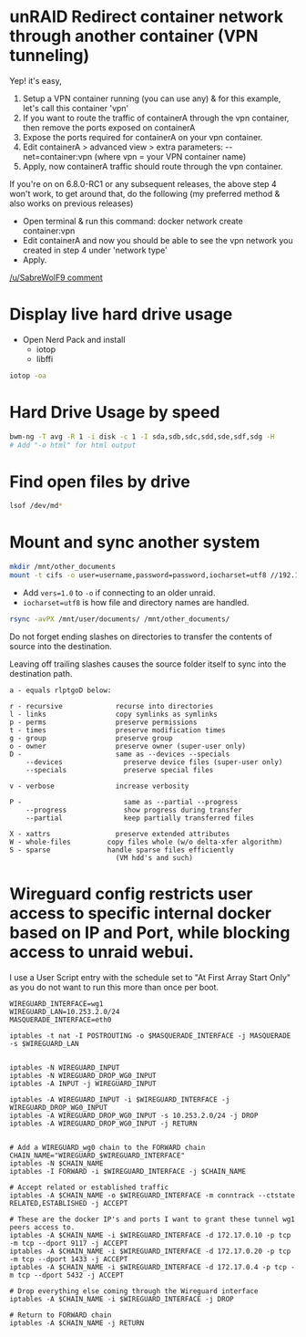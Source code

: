 # unRAID Redirect container network through another container (VPN tunneling)

Yep! it's easy,

1. Setup a VPN container running (you can use any) & for this example, let's call this container 'vpn'
2. If you want to route the traffic of containerA through the vpn container, then remove the ports exposed on containerA
3. Expose the ports required for containerA on your vpn container.
4. Edit containerA > advanced view > extra parameters: --net=container:vpn (where vpn = your VPN container name)
5. Apply, now containerA traffic should route through the vpn container.

If you're on on 6.8.0-RC1 or any subsequent releases, the above step 4 won't work, to get around that, 
do the following (my preferred method & also works on previous releases)

* Open terminal & run this command: docker network create container:vpn
* Edit containerA and now you should be able to see the vpn network you created in step 4 under 'network type'
* Apply.

[/u/SabreWolF9 comment](https://old.reddit.com/r/unRAID/comments/dkagmn/can_you_put_nzb_behind_a_vpn_easily_on_unraid/f4ca61p/)

# Display live hard drive usage

* Open Nerd Pack and install
    * iotop
    * libffi 

```bash
iotop -oa
```

# Hard Drive Usage by speed

```bash
bwm-ng -T avg -R 1 -i disk -c 1 -I sda,sdb,sdc,sdd,sde,sdf,sdg -H
# Add "-o html" for html output
```

# Find open files by drive

```bash
lsof /dev/md*
```

# Mount and sync another system

```bash
mkdir /mnt/other_documents
mount -t cifs -o user=username,password=password,iocharset=utf8 //192.168.0.2/documents /mnt/other_documents
```

- Add `vers=1.0` to `-o` if connecting to an older unraid.
- `iocharset=utf8` is how file and directory names are handled.

```bash
rsync -avPX /mnt/user/documents/ /mnt/other_documents/
```

Do not forget ending slashes on directories to transfer the contents of source into the destination.

Leaving off trailing slashes causes the source folder itself to sync into the destination path.

```
a - equals rlptgoD below:

r - recursive             recurse into directories
l - links                 copy symlinks as symlinks
p - perms                 preserve permissions
t - times                 preserve modification times
g - group                 preserve group
o - owner                 preserve owner (super-user only)
D -                       same as --devices --specials
    --devices               preserve device files (super-user only)
    --specials              preserve special files

v - verbose               increase verbosity

P -                         same as --partial --progress
    --progress              show progress during transfer
    --partial               keep partially transferred files
    
X - xattrs                preserve extended attributes
W - whole-files         copy files whole (w/o delta-xfer algorithm)
S - sparse              handle sparse files efficiently
                          (VM hdd's and such)
```

# Wireguard config restricts user access to specific internal docker based on IP and Port, while blocking access to unraid webui.

I use a User Script entry with the schedule set to "At First Array Start Only" 
as you do not want to run this more than once per boot.

```
WIREGUARD_INTERFACE=wg1
WIREGUARD_LAN=10.253.2.0/24
MASQUERADE_INTERFACE=eth0

iptables -t nat -I POSTROUTING -o $MASQUERADE_INTERFACE -j MASQUERADE -s $WIREGUARD_LAN


iptables -N WIREGUARD_INPUT
iptables -N WIREGUARD_DROP_WG0_INPUT
iptables -A INPUT -j WIREGUARD_INPUT

iptables -A WIREGUARD_INPUT -i $WIREGUARD_INTERFACE -j WIREGUARD_DROP_WG0_INPUT
iptables -A WIREGUARD_DROP_WG0_INPUT -s 10.253.2.0/24 -j DROP
iptables -A WIREGUARD_DROP_WG0_INPUT -j RETURN 


# Add a WIREGUARD_wg0 chain to the FORWARD chain
CHAIN_NAME="WIREGUARD_$WIREGUARD_INTERFACE"
iptables -N $CHAIN_NAME
iptables -I FORWARD -i $WIREGUARD_INTERFACE -j $CHAIN_NAME

# Accept related or established traffic
iptables -A $CHAIN_NAME -o $WIREGUARD_INTERFACE -m conntrack --ctstate RELATED,ESTABLISHED -j ACCEPT

# These are the docker IP's and ports I want to grant these tunnel wg1 peers access to.
iptables -A $CHAIN_NAME -i $WIREGUARD_INTERFACE -d 172.17.0.10 -p tcp -m tcp --dport 9117 -j ACCEPT
iptables -A $CHAIN_NAME -i $WIREGUARD_INTERFACE -d 172.17.0.20 -p tcp -m tcp --dport 1433 -j ACCEPT
iptables -A $CHAIN_NAME -i $WIREGUARD_INTERFACE -d 172.17.0.4 -p tcp -m tcp --dport 5432 -j ACCEPT

# Drop everything else coming through the Wireguard interface
iptables -A $CHAIN_NAME -i $WIREGUARD_INTERFACE -j DROP

# Return to FORWARD chain
iptables -A $CHAIN_NAME -j RETURN
```